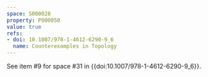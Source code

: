 ```yaml
---
space: S000028
property: P000050
value: true
refs:
- doi: 10.1007/978-1-4612-6290-9_6
  name: Counterexamples in Topology
---
```


See item #9 for space #31 in {{doi:10.1007/978-1-4612-6290-9_6}}.
